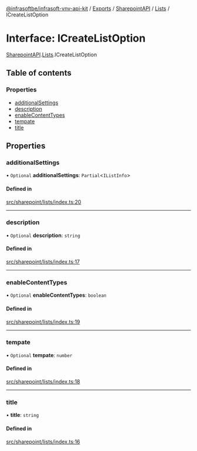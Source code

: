 [@infrasoftbe/infrasoft-vnv-api-kit](../README.md) / [Exports](../modules.md) / [SharepointAPI](../modules/SharepointAPI.md) / [Lists](../modules/SharepointAPI.Lists.md) / ICreateListOption

# Interface: ICreateListOption

[SharepointAPI](../modules/SharepointAPI.md).[Lists](../modules/SharepointAPI.Lists.md).ICreateListOption

## Table of contents

### Properties

- [additionalSettings](SharepointAPI.Lists.ICreateListOption.md#additionalsettings)
- [description](SharepointAPI.Lists.ICreateListOption.md#description)
- [enableContentTypes](SharepointAPI.Lists.ICreateListOption.md#enablecontenttypes)
- [tempate](SharepointAPI.Lists.ICreateListOption.md#tempate)
- [title](SharepointAPI.Lists.ICreateListOption.md#title)

## Properties

### additionalSettings

• `Optional` **additionalSettings**: `Partial`\<`IListInfo`\>

#### Defined in

[src/sharepoint/lists/index.ts:20](https://github.com/infrasoftbe/Infrasoft-vnv-api-kit/blob/63c0e77/src/sharepoint/lists/index.ts#L20)

___

### description

• `Optional` **description**: `string`

#### Defined in

[src/sharepoint/lists/index.ts:17](https://github.com/infrasoftbe/Infrasoft-vnv-api-kit/blob/63c0e77/src/sharepoint/lists/index.ts#L17)

___

### enableContentTypes

• `Optional` **enableContentTypes**: `boolean`

#### Defined in

[src/sharepoint/lists/index.ts:19](https://github.com/infrasoftbe/Infrasoft-vnv-api-kit/blob/63c0e77/src/sharepoint/lists/index.ts#L19)

___

### tempate

• `Optional` **tempate**: `number`

#### Defined in

[src/sharepoint/lists/index.ts:18](https://github.com/infrasoftbe/Infrasoft-vnv-api-kit/blob/63c0e77/src/sharepoint/lists/index.ts#L18)

___

### title

• **title**: `string`

#### Defined in

[src/sharepoint/lists/index.ts:16](https://github.com/infrasoftbe/Infrasoft-vnv-api-kit/blob/63c0e77/src/sharepoint/lists/index.ts#L16)
